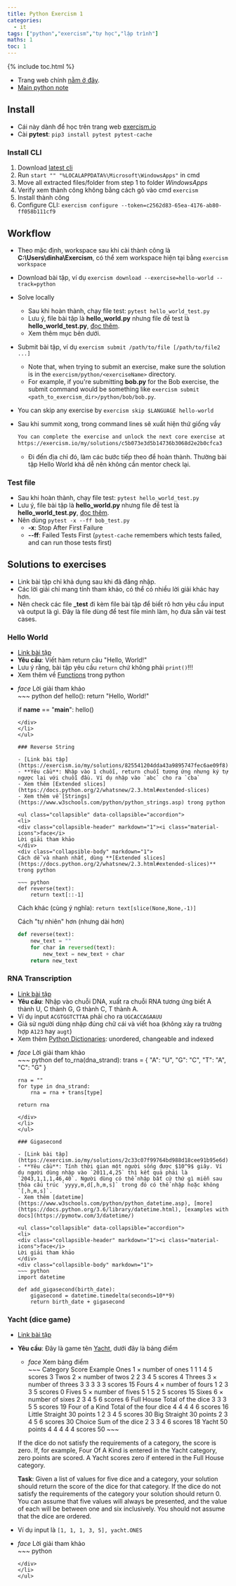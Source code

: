 ```yaml
---
title: Python Exercism 1
categories:
  - it
tags: ["python","exercism","tự học","lập trình"]
maths: 1
toc: 1
---
```


{% include toc.html %}

- Trang web chính [nằm ở đây](https://exercism.io/tracks/python/tests).
- [Main python note](/python-note-1)

## Install

- Cái này dành để học trên trang web [exercism.io](https://exercism.io/tracks/python/tests)
- Cài **pytest**: `pip3 install pytest pytest-cache`

### Install **CLI**

1. Download [latest cli](https://github.com/exercism/cli/releases)
2. Run `start "" "%LOCALAPPDATA%\Microsoft\WindowsApps"` in cmd
3. Move all extracted files/folder from step 1 to folder *WindowsApps*
4. Verify xem thành công không bằng cách gõ vào cmd `exercism`
5. Install thành công
6. Configure CLI: `exercism configure --token=c2562d83-65ea-4176-ab80-ff058b111cf9`

## Workflow

- Theo mặc định, workspace sau khi cài thành công là **C:\Users\dinha\Exercism**, có thể xem workspace hiện tại bằng `exercism workspace`
- Download bài tập, ví dụ `exercism download --exercise=hello-world --track=python`
- Solve locally
	- Sau khi hoàn thành, chạy file test: `pytest hello_world_test.py`
	- Lưu ý, file bài tập là **hello_world.py** nhưng file để test là **hello_world_test.py**, [đọc thêm](https://exercism.io/tracks/python/tests).
	- Xem thêm mục bên dưới.
- Submit bài tập, ví dụ `exercism submit /path/to/file [/path/to/file2 ...]`
	- Note that, when trying to submit an exercise, make sure the solution is in the `exercism/python/<exerciseName>` directory.
	- For example, if you're submitting **bob.py** for the Bob exercise, the submit command would be something like `exercism submit <path_to_exercism_dir>/python/bob/bob.py`.

- You can skip any exercise by `exercism skip $LANGUAGE hello-world`
- Sau khi summit xong, trong command lines sẽ xuất hiện thứ giống vầy

	~~~ bash
	You can complete the exercise and unlock the next core exercise at
	https://exercism.io/my/solutions/c5b073e3d5b14736b3068d2e2b0cfca3
	~~~
	
	- Đi đến địa chỉ đó, làm các bước tiếp theo để hoàn thành. Thường bài tập Hello World khá dễ nên không cần mentor check lại.

### Test file

- Sau khi hoàn thành, chạy file test: `pytest hello_world_test.py`
- Lưu ý, file bài tập là **hello_world.py** nhưng file để test là **hello_world_test.py**, [đọc thêm](https://exercism.io/tracks/python/tests).
- Nên dùng `pytest -x --ff bob_test.py`
	- **-x**: Stop After First Failure
	- **--ff**: Failed Tests First (`pytest-cache` remembers which tests failed, and can run those tests first)


## Solutions to exercises

- Link bài tập chỉ khả dụng sau khi đã đăng nhập.
- Các lời giải chỉ mang tính tham khảo, có thể có nhiều lời giải khác hay hơn.
- Nên check các file **_test** đi kèm file bài tập để biết rõ hơn yêu cầu input và output là gì. Đây là file dùng để test file mình làm, họ đưa sẵn vài test cases.

### Hello World

- [Link bài tập](https://exercism.io/my/solutions/c5b073e3d5b14736b3068d2e2b0cfca3)
- **Yêu cầu**: Viết hàm return câu "Hello, World!"
- Lưu ý rằng, bài tập yêu cầu `return` chứ không phải `print()`!!!
- Xem thêm về [Functions](https://www.tutorialspoint.com/python3/python_functions.htm) trong python

<ul class="collapsible" data-collapsible="accordion">
<li>
<div class="collapsible-header" markdown="1"><i class="material-icons">face</i>
Lời giải tham khảo
</div>
<div class="collapsible-body" markdown="1">
~~~ python
def hello():
    return "Hello, World!"

if __name__ == "__main__":
    hello()
~~~
</div>
</li>
</ul>

### Reverse String 

- [Link bài tập](https://exercism.io/my/solutions/825541204dda43a9895747fec6ae09f8)
- **Yêu cầu**: Nhập vào 1 chuỗi, return chuỗi tương ứng nhưng ký tự ngược lại với chuỗi đầu. Ví dụ nhập vào `abc` cho ra `cba`
- Xem thêm [Extended slices](https://docs.python.org/2/whatsnew/2.3.html#extended-slices)
- Xem thêm về [Strings](https://www.w3schools.com/python/python_strings.asp) trong python

<ul class="collapsible" data-collapsible="accordion">
<li>
<div class="collapsible-header" markdown="1"><i class="material-icons">face</i>
Lời giải tham khảo
</div>
<div class="collapsible-body" markdown="1">
Cách dễ và nhanh nhất, dùng **[Extended slices](https://docs.python.org/2/whatsnew/2.3.html#extended-slices)** trong python

~~~ python
def reverse(text):
    return text[::-1]
~~~

Cách khác (cùng ý nghĩa): `return text[slice(None,None,-1)]`

Cách "tự nhiên" hơn (nhưng dài hơn)

~~~ python
def reverse(text):
    new_text = ""
    for char in reversed(text):
        new_text = new_text + char
    return new_text
~~~
</div>
</li>
</ul>

### RNA Transcription

- [Link bài tập](https://exercism.io/my/solutions/68fa6f63d0b14fc9988e7ca416d6a63a)
- **Yêu cầu**: Nhập vào chuỗi DNA, xuất ra chuỗi RNA tương ứng biết A thành U, C thành G, G thành C, T thành A.
- Ví dụ input `ACGTGGTCTTAA` phải cho ra `UGCACCAGAAUU`
- Giả sử người dùng nhập đúng chữ cái và viết hoa (không xảy ra trường hợp `A123` hay `augt`)
- Xem thêm [Python Dictionaries](https://www.w3schools.com/python/python_dictionaries.asp): unordered, changeable and indexed

<ul class="collapsible" data-collapsible="accordion">
<li>
<div class="collapsible-header" markdown="1"><i class="material-icons">face</i>
Lời giải tham khảo
</div>
<div class="collapsible-body" markdown="1">
~~~ python
def to_rna(dna_strand):
    trans =	{
      "A": "U",
      "G": "C",
      "T": "A",
      "C": "G"
    }

    rna = ""
    for type in dna_strand:
        rna = rna + trans[type]
    
    return rna
~~~
</div>
</li>
</ul>

### Gigasecond

- [Link bài tập](https://exercism.io/my/solutions/2c33c07f99764bd988d18cee91b95e6d)
- **Yêu cầu**: Tính thời gian một người sống được $10^9$ giây. Ví dụ người dùng nhập vào `2011,4,25` thì kết quả phải là `2043,1,1,1,46,40`. Người dùng có thể nhập bất cứ thứ gì miễn sau thỏa cấu trúc `yyyy,m,d[,h,m,s]` trong đó có thể nhập hoặc không `[,h,m,s]`.
- Xem thêm [datetime](https://www.w3schools.com/python/python_datetime.asp), [more](https://docs.python.org/3.6/library/datetime.html), [examples with docs](https://pymotw.com/3/datetime/)

<ul class="collapsible" data-collapsible="accordion">
<li>
<div class="collapsible-header" markdown="1"><i class="material-icons">face</i>
Lời giải tham khảo
</div>
<div class="collapsible-body" markdown="1">
~~~ python
import datetime

def add_gigasecond(birth_date):
    gigasecond = datetime.timedelta(seconds=10**9)
    return birth_date + gigasecond
~~~
</div>
</li>
</ul>

### Yacht (dice game)

- [Link bài tập](https://exercism.io/my/solutions/86598459fe544d9ea2153b1e260fcd72)
- **Yêu cầu**: Đây là game tên [Yacht](https://en.wikipedia.org/wiki/Yacht_(dice_game)), dưới đây là bảng điểm

	<ul class="collapsible" data-collapsible="accordion">
	<li>
	<div class="collapsible-header" markdown="1"><i class="material-icons">face</i>
	Xem bảng điểm
	</div>
	<div class="collapsible-body" markdown="1">
	~~~
	Category    		Score                   Example
	Ones            	1 × number of ones      1 1 1 4 5 scores 3
	Twos            	2 × number of twos      2 2 3 4 5 scores 4
	Threes          	3 × number of threes    3 3 3 3 3 scores 15
	Fours           	4 × number of fours     1 2 3 3 5 scores 0
	Fives           	5 × number of fives     5 1 5 2 5 scores 15
	Sixes           	6 × number of sixes     2 3 4 5 6 scores 6
	Full House      	Total of the dice       3 3 3 5 5 scores 19
	Four of a Kind  	Total of the four dice  4 4 4 4 6 scores 16
	Little Straight 	30 points               1 2 3 4 5 scores 30
	Big Straight    	30 points               2 3 4 5 6 scores 30
	Choice          	Sum of the dice         2 3 3 4 6 scores 18
	Yacht           	50 points               4 4 4 4 4 scores 50
	~~~
	</div>
	</li>
	</ul>

	If the dice do not satisfy the requirements of a category, the score is zero. If, for example, Four Of A Kind is entered in the Yacht category, zero points are scored. A Yacht scores zero if entered in the Full House category.

	**Task**: Given a list of values for five dice and a category, your solution should return the score of the dice for that category. If the dice do not satisfy the requirements of the category your solution should return 0. You can assume that five values will always be presented, and the value of each will be between one and six inclusively. You should not assume that the dice are ordered.
- Ví dụ input là `[1, 1, 1, 3, 5], yacht.ONES`

<ul class="collapsible" data-collapsible="accordion">
<li>
<div class="collapsible-header" markdown="1"><i class="material-icons">face</i>
Lời giải tham khảo
</div>
<div class="collapsible-body" markdown="1">
~~~ python

~~~
</div>
</li>
</ul>

	

	
